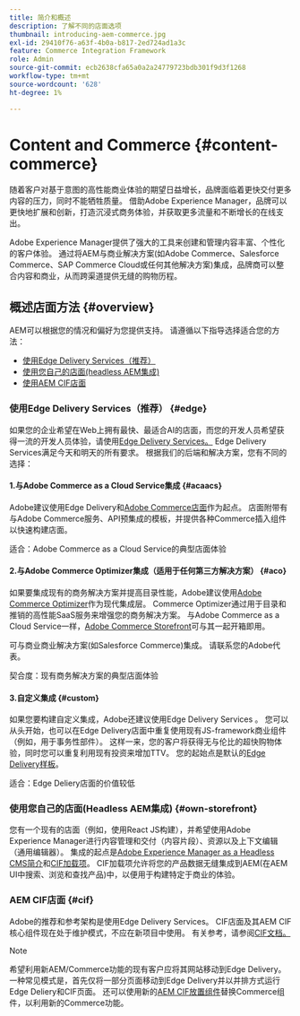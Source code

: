 ```yaml
---
title: 简介和概述
description: 了解不同的店面选项
thumbnail: introducing-aem-commerce.jpg
exl-id: 29410f76-a63f-4b0a-b817-2ed724ad1a3c
feature: Commerce Integration Framework
role: Admin
source-git-commit: ecb2638cfa65a0a2a24779723bdb301f9d3f1268
workflow-type: tm+mt
source-wordcount: '628'
ht-degree: 1%

---
```



# Content and Commerce {#content-commerce}

随着客户对基于意图的高性能商业体验的期望日益增长，品牌面临着更快交付更多内容的压力，同时不能牺牲质量。 借助Adobe Experience Manager，品牌可以更快地扩展和创新，打造沉浸式商务体验，并获取更多流量和不断增长的在线支出。

Adobe Experience Manager提供了强大的工具来创建和管理内容丰富、个性化的客户体验。 通过将AEM与商业解决方案(如Adobe Commerce、Salesforce Commerce、SAP Commerce Cloud或任何其他解决方案)集成，品牌商可以整合内容和商业，从而跨渠道提供无缝的购物历程。

## 概述店面方法 {#overview}

AEM可以根据您的情况和偏好为您提供支持。 请遵循以下指导选择适合您的方法：

* [使用Edge Delivery Services（推荐）](#edge)
* [使用您自己的店面(headless AEM集成)](#own-storefront)
* [使用AEM CIF店面](#cif)

### 使用Edge Delivery Services（推荐） {#edge}

如果您的企业希望在Web上拥有最快、最适合AI的店面，而您的开发人员希望获得一流的开发人员体验，请使用[Edge Delivery Services。](../edge/overview.md) Edge Delivery Services满足今天和明天的所有要求。 根据我们的后端和解决方案，您有不同的选择：

#### 1.与Adobe Commerce as a Cloud Service集成 {#acaacs}

Adobe建议使用Edge Delivery和[Adobe Commerce店面](https://experienceleague.adobe.com/developer/commerce/storefront/)作为起点。 店面附带有与Adobe Commerce服务、API预集成的模板，并提供各种Commerce插入组件以快速构建店面。

适合：Adobe Commerce as a Cloud Service的典型店面体验

#### 2.与Adobe Commerce Optimizer集成（适用于任何第三方解决方案） {#aco}

如果要集成现有的商务解决方案并提高目录性能，Adobe建议使用[Adobe Commerce Optimizer](https://experienceleague.adobe.com/en/docs/commerce-learn/tutorials/adobe-commerce-optimizer/overview)作为现代集成层。 Commerce Optimizer通过用于目录和推销的高性能SaaS服务来增强您的商务解决方案。 与Adobe Commerce as a Cloud Service一样，[Adobe Commerce Storefront](https://experienceleague.adobe.com/developer/commerce/storefront/)可与其一起开箱即用。

可与商业商业解决方案(如Salesforce Commerce)集成。 请联系您的Adobe代表。

契合度：现有商务解决方案的典型店面体验

#### 3.自定义集成 {#custom}

如果您要构建自定义集成，Adobe还建议使用Edge Delivery Services 。 您可以从头开始，也可以在Edge Delivery店面中重复使用现有JS-framework商业组件（例如，用于事务性部件）。 这样一来，您的客户将获得无与伦比的超快购物体验，同时您可以重复利用现有投资来增加TTV。 您的起始点是默认的[Edge Delivery样板](https://www.aem.live/developer/tutorial)。

适合：Edge Deliery店面的价值较低

### 使用您自己的店面(Headless AEM集成) {#own-storefront}

您有一个现有的店面（例如，使用React JS构建），并希望使用Adobe Experience Manager进行内容管理和交付（内容片段）、资源以及上下文编辑（通用编辑器）。 集成的起点是[Adobe Experience Manager as a Headless CMS简介](https://experienceleague.adobe.com/en/docs/experience-manager-cloud-service/content/headless/introduction)和[CIF加载项](https://experienceleague.adobe.com/en/docs/experience-manager-cloud-service/content/content-and-commerce/storefront/authoring/enrich-product-associated-content)。 CIF加载项允许将您的产品数据无缝集成到AEM(在AEM UI中搜索、浏览和查找产品)中，以便用于构建特定于商业的体验。

### AEM CIF店面 {#cif}

Adobe的推荐和参考架构是使用Edge Delivery Services。 CIF店面及其AEM CIF核心组件现在处于维护模式，不应在新项目中使用。 有关参考，请参阅[CIF文档。](/help/commerce-cloud/cif-introduction.md)

>[!NOTE]
>
>希望利用新AEM/Commerce功能的现有客户应将其网站移动到Edge Delivery。 一种常见模式是，首先仅将一部分页面移动到Edge Delivery并以并排方式运行Edge Deliery和CIF页面。 还可以使用新的[AEM CIF放置组件](https://experienceleague.adobe.com/developer/commerce/storefront/dropins/all/introduction/)替换Commerce组件，以利用新的Commerce功能。
